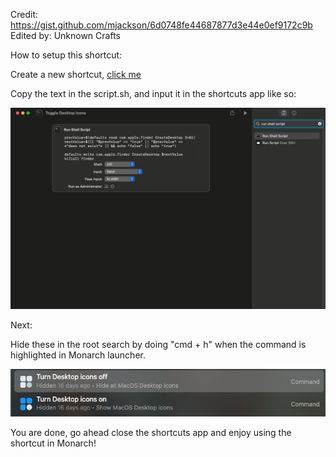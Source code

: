 Credit: https://gist.github.com/mjackson/6d0748fe44687877d3e44e0ef9172c9b
Edited by: Unknown Crafts

How to setup this shortcut:

Create a new shortcut, [click me](shortcuts://create-shortcut "Create a new shortcut hyperlink")

Copy the text in the script.sh, and input it in the shortcuts app like so:

<picture>
<img alt="Shows the way the script looks in apple shortcuts app." src="images/image.png">
</picture>


Next:

Hide these in the root search by doing "cmd + h" when the command is highlighted in Monarch launcher.

<picture>
<img alt="Hiding the existing commands in monarch search" src="images/image2.png">
</picture>


You are done, go ahead close the shortcuts app and enjoy using the shortcut in Monarch!
